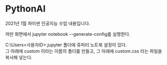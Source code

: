 # PythonAI
2021년 1월 파이썬 인공지능 수업 내용입니다.

까만 화면에서 jupyter notebook --generate-config를 실행한다.

C:\Users<사용자ID>.jupyter 폴더에 쥬피터 노트북 설정이 있다.  
그 아래에 custom 이라는 이름의 폴더를 만들고, 그 아래에 custom.css 라는 파일을 복사해 넣는다.
